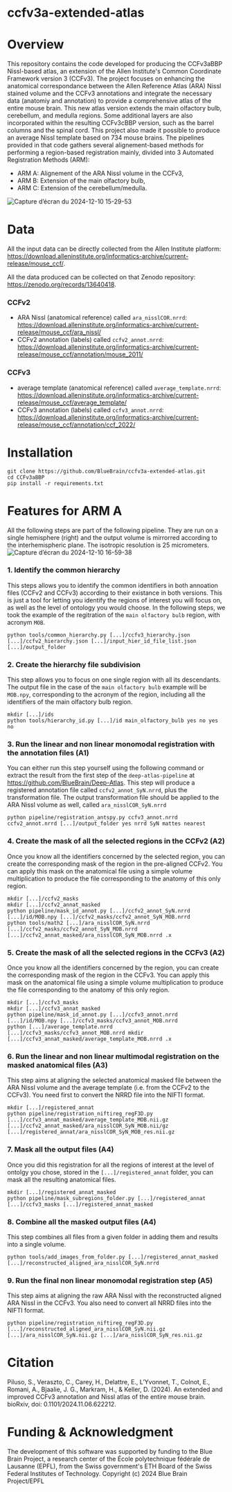# ccfv3a-extended-atlas

# Overview
This repository contains the code developed for producing the CCFv3aBBP Nissl-based atlas, an extension of the Allen Institute's Common Coordinate Framework version 3 (CCFv3).
The project focuses on enhancing the anatomical correspondance between the Allen Reference Atlas (ARA) Nissl stained volume and the CCFv3 annotations and integrate the necessary data (anatomiy and annotation) to provide a comprehensive atlas of the entire mouse brain.
This new atlas version extends the main olfactory bulb, cerebellum, and medulla regions. Some additional layers are also incorporated within the resulting CCFv3cBBP version, such as the barrel columns and the spinal cord.
This project also made it possible to produce an average Nissl template based on 734 mouse brains.
The pipelines provided in that code gathers several alignement-based methods for performing a region-based registration mainly, divided into 3 Automated Registration Methods (ARM):
- ARM A: Alignement of the ARA Nissl volume in the CCFv3,
- ARM B: Extension of the main olfactory bulb,
- ARM C: Extension of the cerebellum/medulla.

![Capture d’écran du 2024-12-10 15-29-53](https://github.com/user-attachments/assets/15d9a75e-ccf6-43d6-9da8-c69b0e10bd43)

# Data
All the input data can be directly collected from the Allen Institute platform: https://download.alleninstitute.org/informatics-archive/current-release/mouse_ccf/.

All the data produced can be collected on that Zenodo repository: https://zenodo.org/records/13640418.

### CCFv2
- ARA Nissl (anatomical reference) called `ara_nisslCOR.nrrd`: https://download.alleninstitute.org/informatics-archive/current-release/mouse_ccf/ara_nissl/
- CCFv2 annotation (labels) called `ccfv2_annot.nrrd`: https://download.alleninstitute.org/informatics-archive/current-release/mouse_ccf/annotation/mouse_2011/

### CCFv3
- average template (anatomical reference) called `average_template.nrrd`: https://download.alleninstitute.org/informatics-archive/current-release/mouse_ccf/average_template/
- CCFv3 annotation (labels) called `ccfv3_annot.nrrd`: https://download.alleninstitute.org/informatics-archive/current-release/mouse_ccf/annotation/ccf_2022/


# Installation
```
git clone https://github.com/BlueBrain/ccfv3a-extended-atlas.git
cd CCFv3aBBP  
pip install -r requirements.txt 
```

# Features for ARM A
All the following steps are part of the following pipeline. They are run on a single hemisphere (right) and the output volume is mirrorred according to the interhemispheric plane. The isotropic resolution is 25 micrometers.
![Capture d’écran du 2024-12-10 16-59-38](https://github.com/user-attachments/assets/3468bebc-7db8-4694-908e-125864c0e530)

### 1. Identify the common hierarchy
This steps allows you to identify the common identifiers in both annoation files (CCFv2 and CCFv3) according to their existance in both versions.
This is just a tool for letting you identify the regions of interest you will focus on, as well as the level of ontology you would choose.
In the following steps, we took the example of the regitration of the `main olfactory bulb` region, with acronym `MOB`.
```
python tools/common_hierarchy.py [...]/ccfv3_hierarchy.json [...]/ccfv2_hierarchy.json [...]/input_hier_id_file_list.json [...]/output_folder
```

### 2. Create the hierarchy file subdivision
This step allows you to focus on one single region with all its descendants.
The output file in the case of the `main olfactory bulb` example will be `MOB.npy`, corresponding to the acronym of the region, including all the identifiers of the main olfactory bulb region.
```
mkdir [...]/ids
python tools/hierarchy_id.py [...]/id main_olfactory_bulb yes no yes no
```

### 3. Run the linear and non linear monomodal registration with the annotation files (A1)
You can either run this step yourself using the following command or extract the result from the first step of the `deep-atlas-pipeline` at https://github.com/BlueBrain/Deep-Atlas.
This step will produce a registered annotation file called `ccfv2_annot_SyN.nrrd`, plus the transformation file. The output transformation file should be applied to the ARA Nissl volume as well, called `ara_nisslCOR_SyN.nrrd`
```
python pipeline/registration_antspy.py ccfv3_annot.nrrd ccfv2_annot.nrrd [...]/output_folder yes nrrd SyN mattes nearest
```

### 4. Create the mask of all the selected regions in the CCFv2 (A2)
Once you know all the identifiers concerned by the selected region, you can create the corresponding mask of the region in the pre-aligned CCFv2.
You can apply this mask on the anatomical file using a simple volume multiplication to produce the file corresponding to the anatomy of this only region.
```
mkdir [...]/ccfv2_masks
mkdir [...]/ccfv2_annat_masked
python pipeline/mask_id_annot.py [...]/ccfv2_annot_SyN.nrrd [...]/id/MOB.npy [...]/ccfv2_masks/ccfv2_annot_SyN_MOB.nrrd
python tools/math2 [...]/ara_nisslCOR_SyN.nrrd [...]/ccfv2_masks/ccfv2_annot_SyN_MOB.nrrd [...]/ccfv2_annat_masked/ara_nisslCOR_SyN_MOB.nrrd .x
```

### 5. Create the mask of all the selected regions in the CCFv3 (A2)
Once you know all the identifiers concerned by the region, you can create the corresponding mask of the region in the CCFv3.
You can apply this mask on the anatomical file using a simple volume multiplication to produce the file corresponding to the anatomy of this only region.
```
mkdir [...]/ccfv3_masks
mkdir [...]/ccfv3_annat_masked
python pipeline/mask_id_annot.py [...]/ccfv3_annot.nrrd [...]/id/MOB.npy [...]/ccfv3_masks/ccfv3_annot_MOB.nrrd
python [...]/average_template.nrrd [...]/ccfv3_masks/ccfv3_annot_MOB.nrrd mkdir [...]/ccfv3_annat_masked/average_template_MOB.nrrd .x
```

### 6. Run the linear and non linear multimodal registration on the masked anatomical files (A3)
This step aims at aligning the selected anatomical masked file between the ARA Nissl volume and the average template (i.e. from the CCFv2 to the CCFv3). You need first to convert the NRRD file into the NIFTI format.
```
mkdir [...]/registered_annat
python pipeline/registration_niftireg_regF3D.py [...]/ccfv3_annat_masked/average_template_MOB.nii.gz [...]/ccfv2_annat_masked/ara_nisslCOR_SyN_MOB.nii/gz [...]/registered_annat/ara_nisslCOR_SyN_MOB_res.nii.gz
```

### 7. Mask all the output files (A4)
Once you did this registration for all the regions of interest at the level of ontolgy you chose, stored in the `[...]/registered_annat` folder, you can mask all the resulting anatomical files.
```
mkdir [...]/registered_annat_masked
python pipeline/mask_subregions_folder.py [...]/registered_annat [...]/ccfv3_masks [...]/registered_annat_masked
```

### 8. Combine all the masked output files (A4)
This step combines all files from a given folder in adding them and results into a single volume.
```
python tools/add_images_from_folder.py [...]/registered_annat_masked [...]/reconstructed_aligned_ara_nisslCOR_SyN.nrrd
```

### 9. Run the final non linear monomodal registration step (A5)
This step aims at aligning the raw ARA Nissl with the reconstructed aligned ARA Nissl in the CCFv3. You also need to convert all NRRD files into the NIFTI format.
```
python pipeline/registration_niftireg_regF3D.py [...]/reconstructed_aligned_ara_nisslCOR_SyN.nii.gz [...]/ara_nisslCOR_SyN.nii.gz [...]/ara_nisslCOR_SyN_res.nii.gz
```

# Citation
Piluso, S., Veraszto, C., Carey, H., Delattre, E., L’Yvonnet, T., Colnot, E., Romani, A., Bjaalie, J. G., Markram, H., & Keller, D. (2024). An extended and improved CCFv3 annotation and Nissl atlas of the entire mouse brain. bioRxiv, doi: 0.1101/2024.11.06.622212.

# Funding & Acknowledgment
The development of this software was supported by funding to the Blue Brain Project, a research center of the École polytechnique fédérale de Lausanne (EPFL), from the Swiss government's ETH Board of the Swiss Federal Institutes of Technology.
Copyright (c) 2024 Blue Brain Project/EPFL
